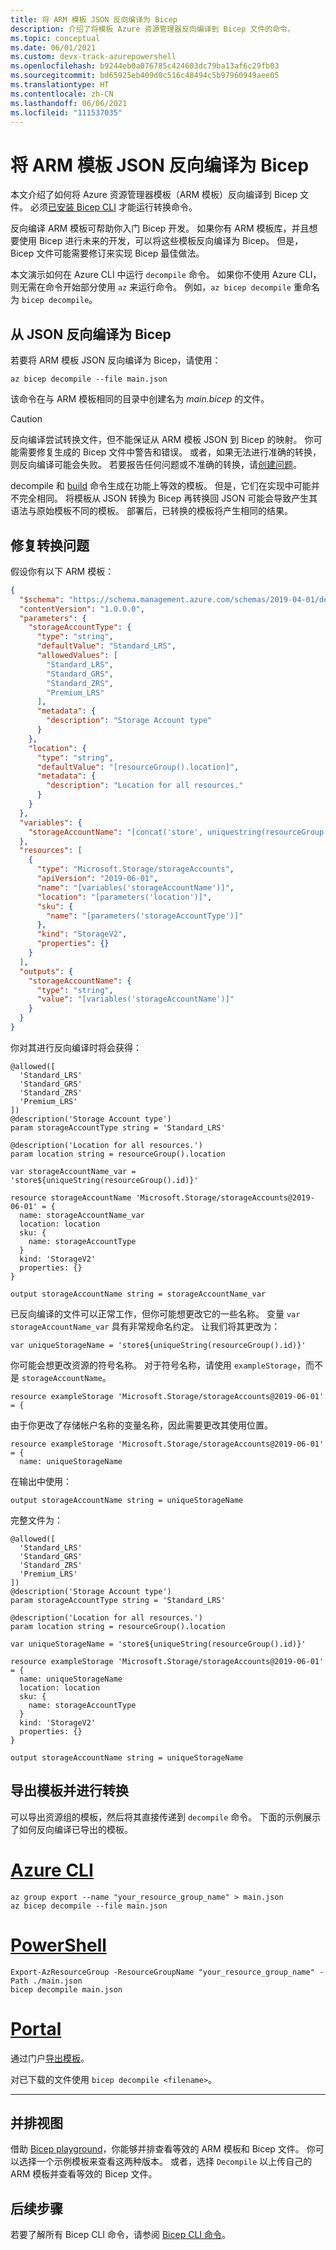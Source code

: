 ```yaml
---
title: 将 ARM 模板 JSON 反向编译为 Bicep
description: 介绍了将模板 Azure 资源管理器反向编译到 Bicep 文件的命令。
ms.topic: conceptual
ms.date: 06/01/2021
ms.custom: devx-track-azurepowershell
ms.openlocfilehash: b9244eb0a076785c424603dc79ba13af6c29fb03
ms.sourcegitcommit: bd65925eb409d0c516c48494c5b97960949aee05
ms.translationtype: HT
ms.contentlocale: zh-CN
ms.lasthandoff: 06/06/2021
ms.locfileid: "111537035"
---
```

# <a name="decompiling-arm-template-json-to-bicep"></a>将 ARM 模板 JSON 反向编译为 Bicep

本文介绍了如何将 Azure 资源管理器模板（ARM 模板）反向编译到 Bicep 文件。 必须[已安装 Bicep CLI](./install.md) 才能运行转换命令。

反向编译 ARM 模板可帮助你入门 Bicep 开发。 如果你有 ARM 模板库，并且想要使用 Bicep 进行未来的开发，可以将这些模板反向编译为 Bicep。 但是，Bicep 文件可能需要修订来实现 Bicep 最佳做法。

本文演示如何在 Azure CLI 中运行 `decompile` 命令。 如果你不使用 Azure CLI，则无需在命令开始部分使用 `az` 来运行命令。 例如，`az bicep decompile` 重命名为 ``bicep decompile``。

## <a name="decompile-from-json-to-bicep"></a>从 JSON 反向编译为 Bicep

若要将 ARM 模板 JSON 反向编译为 Bicep，请使用：

```azurecli
az bicep decompile --file main.json
```

该命令在与 ARM 模板相同的目录中创建名为 _main.bicep_ 的文件。

> [!CAUTION]
> 反向编译尝试转换文件，但不能保证从 ARM 模板 JSON 到 Bicep 的映射。 你可能需要修复生成的 Bicep 文件中警告和错误。 或者，如果无法进行准确的转换，则反向编译可能会失败。 若要报告任何问题或不准确的转换，请[创建问题](https://github.com/Azure/bicep/issues)。

decompile 和 [build](bicep-cli.md#build) 命令生成在功能上等效的模板。 但是，它们在实现中可能并不完全相同。 将模板从 JSON 转换为 Bicep 再转换回 JSON 可能会导致产生其语法与原始模板不同的模板。 部署后，已转换的模板将产生相同的结果。

## <a name="fix-conversion-issues"></a>修复转换问题

假设你有以下 ARM 模板：

```json
{
  "$schema": "https://schema.management.azure.com/schemas/2019-04-01/deploymentTemplate.json#",
  "contentVersion": "1.0.0.0",
  "parameters": {
    "storageAccountType": {
      "type": "string",
      "defaultValue": "Standard_LRS",
      "allowedValues": [
        "Standard_LRS",
        "Standard_GRS",
        "Standard_ZRS",
        "Premium_LRS"
      ],
      "metadata": {
        "description": "Storage Account type"
      }
    },
    "location": {
      "type": "string",
      "defaultValue": "[resourceGroup().location]",
      "metadata": {
        "description": "Location for all resources."
      }
    }
  },
  "variables": {
    "storageAccountName": "[concat('store', uniquestring(resourceGroup().id))]"
  },
  "resources": [
    {
      "type": "Microsoft.Storage/storageAccounts",
      "apiVersion": "2019-06-01",
      "name": "[variables('storageAccountName')]",
      "location": "[parameters('location')]",
      "sku": {
        "name": "[parameters('storageAccountType')]"
      },
      "kind": "StorageV2",
      "properties": {}
    }
  ],
  "outputs": {
    "storageAccountName": {
      "type": "string",
      "value": "[variables('storageAccountName')]"
    }
  }
}
```

你对其进行反向编译时将会获得：

```bicep
@allowed([
  'Standard_LRS'
  'Standard_GRS'
  'Standard_ZRS'
  'Premium_LRS'
])
@description('Storage Account type')
param storageAccountType string = 'Standard_LRS'

@description('Location for all resources.')
param location string = resourceGroup().location

var storageAccountName_var = 'store${uniqueString(resourceGroup().id)}'

resource storageAccountName 'Microsoft.Storage/storageAccounts@2019-06-01' = {
  name: storageAccountName_var
  location: location
  sku: {
    name: storageAccountType
  }
  kind: 'StorageV2'
  properties: {}
}

output storageAccountName string = storageAccountName_var
```

已反向编译的文件可以正常工作，但你可能想更改它的一些名称。 变量 `var storageAccountName_var` 具有非常规命名约定。 让我们将其更改为：

```bicep
var uniqueStorageName = 'store${uniqueString(resourceGroup().id)}'
```

你可能会想更改资源的符号名称。 对于符号名称，请使用 `exampleStorage`，而不是 `storageAccountName`。

```bicep
resource exampleStorage 'Microsoft.Storage/storageAccounts@2019-06-01' = {
```

由于你更改了存储帐户名称的变量名称，因此需要更改其使用位置。

```bicep
resource exampleStorage 'Microsoft.Storage/storageAccounts@2019-06-01' = {
  name: uniqueStorageName
```

在输出中使用：

```bicep
output storageAccountName string = uniqueStorageName
```

完整文件为：

```bicep
@allowed([
  'Standard_LRS'
  'Standard_GRS'
  'Standard_ZRS'
  'Premium_LRS'
])
@description('Storage Account type')
param storageAccountType string = 'Standard_LRS'

@description('Location for all resources.')
param location string = resourceGroup().location

var uniqueStorageName = 'store${uniqueString(resourceGroup().id)}'

resource exampleStorage 'Microsoft.Storage/storageAccounts@2019-06-01' = {
  name: uniqueStorageName
  location: location
  sku: {
    name: storageAccountType
  }
  kind: 'StorageV2'
  properties: {}
}

output storageAccountName string = uniqueStorageName
```

## <a name="export-template-and-convert"></a>导出模板并进行转换

可以导出资源组的模板，然后将其直接传递到 `decompile` 命令。 下面的示例展示了如何反向编译已导出的模板。

# <a name="azure-cli"></a>[Azure CLI](#tab/azure-cli)

```azurecli
az group export --name "your_resource_group_name" > main.json
az bicep decompile --file main.json
```

# <a name="powershell"></a>[PowerShell](#tab/azure-powershell)

```azurepowershell
Export-AzResourceGroup -ResourceGroupName "your_resource_group_name" -Path ./main.json
bicep decompile main.json
```

# <a name="portal"></a>[Portal](#tab/azure-portal)

通过门户[导出模板](../templates/export-template-portal.md)。

对已下载的文件使用 `bicep decompile <filename>`。

---

## <a name="side-by-side-view"></a>并排视图

借助 [Bicep playground](https://aka.ms/bicepdemo)，你能够并排查看等效的 ARM 模板和 Bicep 文件。 你可以选择一个示例模板来查看这两种版本。 或者，选择 `Decompile` 以上传自己的 ARM 模板并查看等效的 Bicep 文件。

## <a name="next-steps"></a>后续步骤

若要了解所有 Bicep CLI 命令，请参阅 [Bicep CLI 命令](bicep-cli.md)。
